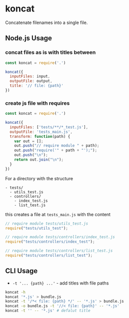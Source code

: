 # koncat

Concatenate filenames into a single file.

## Node.js Usage

### concat files as is with titles between
```js
const koncat = require('.')

koncat({
  inputFiles: input,
  outputFile: output,
  title: '// file: {path}'
})
```

### create js file with requires
```js
const koncat = require('.')

koncat({
  inputFiles: ['tests/**/*_test.js'],
  outputFile: 'tests_main.js',
  transform: function(path) {
    var out = [];
    out.push("// require module " + path);
    out.push("require('" + path + "');");
    out.push("\n");
    return out.join("\n");
  }
})
```

For a directory with the structure

```
- tests/
  - utils_test.js
  - controllers/
    - index_test.js
    - list_test.js
```

this creates a file at `tests_main.js` with the content

```js
// require module tests/utils_test.js
require("tests/utils_test");

// require module tests/controllers/index_test.js
require("tests/controllers/index_test");

// require module tests/controllers/list_test.js
require("tests/controllers/list_test");
```

## CLI Usage
* `-t '... {path} ...'` - add titles with file paths

```sh
koncat -h
koncat '*.js' > bundle.js
koncat -t '/*< file: {path} */' -- '*.js' > bundle.js
koncat -o bundle.js -t '//< file: {path}' -- '*.js'
koncat -t '' -- '*.js' # defalut title
```
